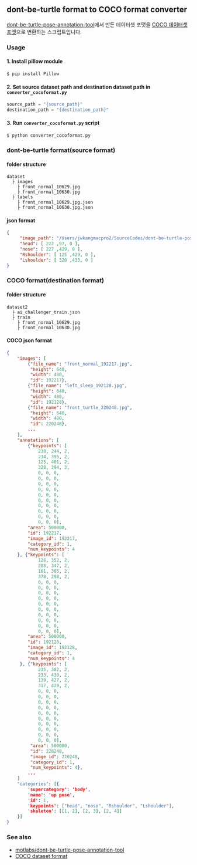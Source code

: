 ## dont-be-turtle format to COCO format converter

[dont-be-turtle-pose-annotation-tool](https://github.com/motlabs/dont-be-turtle-pose-annotation-tool)에서 만든 데이터셋 포맷을 [COCO 데이터셋 포맷](http://cocodataset.org/#format-data)으로 변환하는 스크립트입니다.

### Usage

#### 1. Install pillow module 

```
$ pip install Pillow
```

#### 2. Set source dataset path and destination dataset path in `converter_cocoformat.py`

```python
source_path = "{source_path}"
destination_path = "{destination_path}"
```

#### 3. Run `converter_cocoformat.py` script

```shell
$ python converter_cocoformat.py
```

### dont-be-turtle format(source format)

#### folder structure

```
dataset
  ├ images
    ├ front_normal_10629.jpg
    ├ front_normal_10630.jpg
  ├ labels
    ├ front_normal_10629.jpg.json
    ├ front_normal_10630.jpg.json
```

#### json format

```json
{
	 "image_path": "/Users/jwkangmacpro2/SourceCodes/dont-be-turtle-pose-annotation-tool/images_for_annotation/train_set_croudworks_640x480/train_set_croudworks1_640x480/front_normal_10629.jpg",
	 "head": [ 222 ,97, 0 ],
	 "nose": [ 227 ,429, 0 ],
	 "Rshoulder": [ 125 ,429, 0 ],
	 "Lshoulder": [ 320 ,433, 0 ]
}
```

### COCO format(destination format)

#### folder structure

```
dataset2
  ├ ai_challenger_train.json
  ├ train
    ├ front_normal_10629.jpg
    ├ front_normal_10630.jpg
```

#### COCO json format

```json
{
    "images": [
        {"file_name": "front_normal_192217.jpg", 
         "height": 640, 
         "width": 480, 
         "id": 192217}, 
        {"file_name": "left_sleep_192128.jpg", 
         "height": 640, 
         "width": 480, 
         "id": 192128}, 
        {"file_name": "front_turtle_220248.jpg", 
         "height": 640, 
         "width": 480, 
         "id": 220248}, 
        ...
    ],
    "annotations": [
        {"keypoints": [
        	230, 244, 2, 
        	234, 395, 2, 
        	125, 401, 2, 
        	328, 394, 2, 
        	0, 0, 0, 
        	0, 0, 0, 
        	0, 0, 0, 
        	0, 0, 0, 
        	0, 0, 0, 
        	0, 0, 0, 
        	0, 0, 0, 
        	0, 0, 0, 
        	0, 0, 0, 
        	0, 0, 0], 
    	"area": 500000, 
    	"id": 192217, 
    	"image_id": 192217, 
    	"category_id": 1, 
    	"num_keypoints": 4
	}, {"keypoints": [
        	126, 352, 2, 
        	288, 347, 2, 
        	161, 365, 2, 
        	378, 298, 2, 
        	0, 0, 0, 
        	0, 0, 0, 
        	0, 0, 0, 
        	0, 0, 0, 
        	0, 0, 0, 
        	0, 0, 0, 
        	0, 0, 0, 
        	0, 0, 0, 
        	0, 0, 0, 
        	0, 0, 0], 
        "area": 500000, 
        "id": 192128, 
        "image_id": 192128, 
        "category_id": 1, 
        "num_keypoints": 4
     }, {"keypoints": [
         	235, 382, 2, 
         	233, 430, 2, 
         	139, 427, 2, 
         	317, 429, 2, 
         	0, 0, 0, 
         	0, 0, 0, 
         	0, 0, 0, 
         	0, 0, 0, 
         	0, 0, 0, 
         	0, 0, 0, 
         	0, 0, 0, 
         	0, 0, 0, 
         	0, 0, 0, 
         	0, 0, 0], 
         "area": 500000, 
         "id": 220248, 
         "image_id": 220248, 
         "category_id": 1, 
         "num_keypoints": 4},
        ...
	]
    "categories": [{
        'supercategory': 'body',
        'name': 'up pose',
        'id': 1,
        'keypoints': ["head", "nose", "Rshoulder", "Lshoulder"],
        'skeleton': [[1, 2], [2, 3], [2, 4]]
    }]
}
```

### See also

- [motlabs/dont-be-turtle-pose-annotation-tool](https://github.com/motlabs/dont-be-turtle-pose-annotation-tool)
- [COCO dataset format](http://cocodataset.org/#format-data)